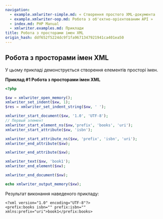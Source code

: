 ```yaml
---
navigation:
  - example.xmlwriter-simple.md: « Створення простого XML-документа
  - example.xmlwriter-oop.md: Робота з об'єктно-орієнтованим API »
  - index.md: PHP Manual
  - xmlwriter.examples.md: Приклади
title: Робота з просторами імен XML
origin_hash: ddf652f5224dc9f1fa9671347921941ca401ea50
---
```

## Робота з просторами імен XML

У цьому прикладі демонструється створення елементів просторі імен.

**Приклад #1 Робота з просторами імен XML**

```php
<?php

$xw = xmlwriter_open_memory();
xmlwriter_set_indent($xw, 1);
$res = xmlwriter_set_indent_string($xw, ' ');

xmlwriter_start_document($xw, '1.0', 'UTF-8');
// Первый элемент
xmlwriter_start_element_ns($xw,'prefix', 'books', 'uri');
xmlwriter_start_attribute($xw, 'isbn');

xmlwriter_start_attribute_ns($xw, 'prefix', 'isbn', 'uri');
xmlwriter_end_attribute($xw);

xmlwriter_end_attribute($xw);

xmlwriter_text($xw, 'book1');
xmlwriter_end_element($xw);

xmlwriter_end_document($xw);

echo xmlwriter_output_memory($xw);
```

Результат виконання наведеного прикладу:

```
<?xml version="1.0" encoding="UTF-8"?>
<prefix:books isbn="" prefix:isbn="" xmlns:prefix="uri">book1</prefix:books>
```
